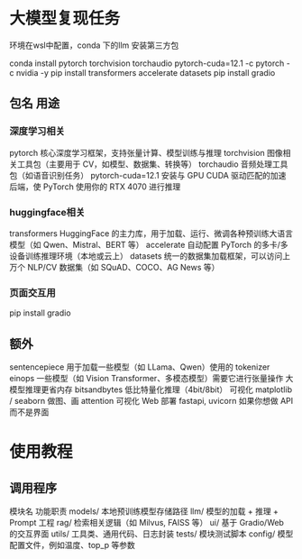 # 大模型复现任务
环境在wsl中配置，conda 下的llm
安装第三方包

conda install pytorch torchvision torchaudio pytorch-cuda=12.1 -c pytorch -c nvidia -y
pip install transformers accelerate datasets
pip install gradio

## 包名	用途
### 深度学习相关
pytorch	核心深度学习框架，支持张量计算、模型训练与推理
torchvision	图像相关工具包（主要用于 CV，如模型、数据集、转换等）
torchaudio	音频处理工具包（如语音识别任务）
pytorch-cuda=12.1	安装与 GPU CUDA 驱动匹配的加速后端，使 PyTorch 使用你的 RTX 4070 进行推理
### huggingface相关
transformers	HuggingFace 的主力库，用于加载、运行、微调各种预训练大语言模型（如 Qwen、Mistral、BERT 等）
accelerate	自动配置 PyTorch 的多卡/多设备训练推理环境（本地或云上）
datasets	统一的数据集加载框架，可以访问上万个 NLP/CV 数据集（如 SQuAD、COCO、AG News 等）
### 页面交互用
pip install gradio
## 额外
sentencepiece	用于加载一些模型（如 LLama、Qwen）使用的 tokenizer
einops	一些模型（如 Vision Transformer、多模态模型）需要它进行张量操作
大模型推理更省内存	bitsandbytes	低比特量化推理（4bit/8bit）
可视化	matplotlib / seaborn	做图、画 attention 可视化
Web 部署	fastapi, uvicorn	如果你想做 API 而不是界面

# 使用教程
## 调用程序


模块名	功能职责
models/	本地预训练模型存储路径
llm/	模型的加载 + 推理 + Prompt 工程
rag/	检索相关逻辑（如 Milvus, FAISS 等）
ui/	基于 Gradio/Web 的交互界面
utils/	工具类、通用代码、日志封装
tests/	模块测试脚本
config/	模型配置文件，例如温度、top_p 等参数